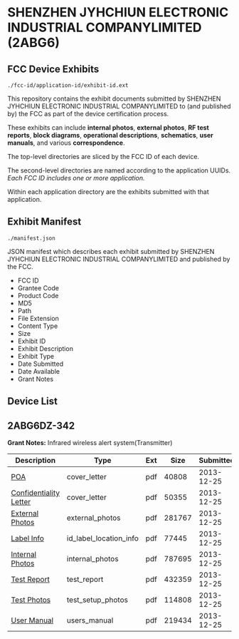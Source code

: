 # SHENZHEN JYHCHIUN ELECTRONIC INDUSTRIAL COMPANYLIMITED (2ABG6)
## FCC Device Exhibits

```
./fcc-id/application-id/exhibit-id.ext
```

This repository contains the exhibit documents submitted by SHENZHEN JYHCHIUN ELECTRONIC INDUSTRIAL COMPANYLIMITED to (and published by) the FCC as part of the device certification process.

These exhibits can include **internal photos**, **external photos**, **RF test reports**, **block diagrams**, **operational descriptions**, **schematics**, **user manuals**, and various **correspondence**.

The top-level directories are sliced by the FCC ID of each device.

The second-level directories are named according to the application UUIDs. *Each FCC ID includes one or more application.*

Within each application directory are the exhibits submitted with that application. 

## Exhibit Manifest

```
./manifest.json
```

JSON manifest which describes each exhibit submitted by SHENZHEN JYHCHIUN ELECTRONIC INDUSTRIAL COMPANYLIMITED and published by the FCC.

- FCC ID
- Grantee Code
- Product Code
- MD5
- Path
- File Extension
- Content Type
- Size
- Exhibit ID
- Exhibit Description
- Exhibit Type
- Date Submitted
- Date Available
- Grant Notes

## Device List
## 2ABG6DZ-342
**Grant Notes:** Infrared wireless alert system(Transmitter)

| Description | Type | Ext | Size | Submitted | Available |
| ----------- | ---- | --- | ---- | --------- | --------- |
| [POA](2ABG6DZ-342/fc445232db48572906653e95f60fe8b7/2151218.pdf) | cover_letter | pdf | 40808 | 2013-12-25 | 2013-12-25 |
| [Confidentiality Letter](2ABG6DZ-342/fc445232db48572906653e95f60fe8b7/2151222.pdf) | cover_letter | pdf | 50355 | 2013-12-25 | 2013-12-25 |
| [External Photos](2ABG6DZ-342/fc445232db48572906653e95f60fe8b7/2151219.pdf) | external_photos | pdf | 281767 | 2013-12-25 | 2013-12-25 |
| [Label Info](2ABG6DZ-342/fc445232db48572906653e95f60fe8b7/2151221.pdf) | id_label_location_info | pdf | 77445 | 2013-12-25 | 2013-12-25 |
| [Internal Photos](2ABG6DZ-342/fc445232db48572906653e95f60fe8b7/2151220.pdf) | internal_photos | pdf | 787695 | 2013-12-25 | 2013-12-25 |
| [Test Report](2ABG6DZ-342/fc445232db48572906653e95f60fe8b7/2151224.pdf) | test_report | pdf | 432359 | 2013-12-25 | 2013-12-25 |
| [Test Photos](2ABG6DZ-342/fc445232db48572906653e95f60fe8b7/2151223.pdf) | test_setup_photos | pdf | 114808 | 2013-12-25 | 2013-12-25 |
| [User Manual](2ABG6DZ-342/fc445232db48572906653e95f60fe8b7/2151225.pdf) | users_manual | pdf | 219434 | 2013-12-25 | 2013-12-25 |
